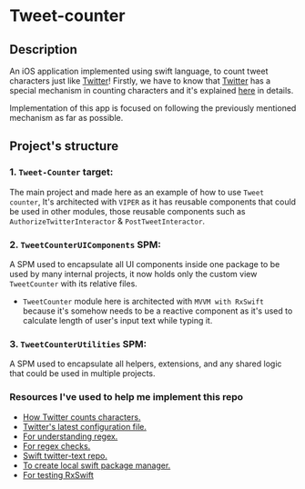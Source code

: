 # Tweet-counter

## Description
An iOS application implemented using swift language, to count tweet characters just like [Twitter](https://www.twitter.com)!
Firstly, we have to know that [Twitter](https://www.twitter.com) has a special mechanism in counting characters and it's explained [here](https://developer.twitter.com/en/docs/counting-characters) in details.

Implementation of this app is focused on following the previously mentioned mechanism as far as possible.

## Project's structure

### 1. `Tweet-Counter` target:
The main project and made here as an example of how to use `Tweet counter`, It's architected with `VIPER` as it has reusable components that could be used in other modules, those reusable components such as `AuthorizeTwitterInteractor` & `PostTweetInteractor`.

### 2. `TweetCounterUIComponents` SPM:
A SPM used to encapsulate all UI components inside one package to be used by many internal projects, it now holds only the custom view `TweetCounter` with its relative files.
 * `TweetCounter` module here is architected with `MVVM with RxSwift` because it's somehow needs to be a reactive component as it's used to calculate length of user's input text while typing it.

### 3. `TweetCounterUtilities` SPM:
A SPM used to encapsulate all helpers, extensions, and any shared logic that could be used in multiple projects.


### Resources I've used to help me implement this repo
* [How Twitter counts characters.](https://developer.twitter.com/en/docs/counting-characters )
* [Twitter's latest configuration file.](https://github.com/twitter/twitter-text/blob/master/config/v3.json)
* [For understanding regex.](https://www.thisdot.co/blog/understanding-regex)
* [For regex checks.](https://regexr.com/3e48o)
* [Swift twitter-text repo.](https://github.com/nysander/twitter-text)
* [To create local swift package manager.](https://useyourloaf.com/blog/creating-swift-packages-in-xcode/)
* [For testing RxSwift](https://www.raywenderlich.com/7408-testing-your-rxswift-code)

